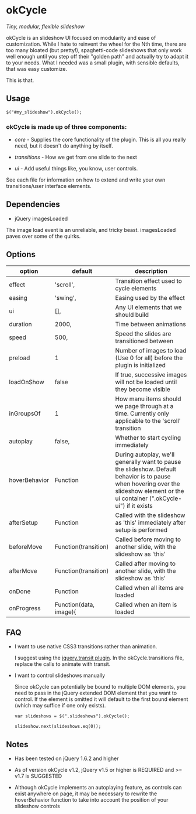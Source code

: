 # okCycle

*Tiny, modular, flexible slideshow* 

okCycle is an slideshow UI focused on modularity and ease of customization.
While I hate to reinvent the wheel for the Nth time, there are too many bloated
(but pretty!), spaghetti-code slideshows that only work well enough until you
step off their "golden path" and actually try to adapt it to your needs. What I
needed was a small plugin, with sensible defaults, that was easy customize. 

This is that.

## Usage

    $("#my_slideshow").okCycle();

### okCycle is made up of three components:

* *core* - Supplies the core functionality of the plugin. This is all you really need, but it doesn't do anything by itself.

* *transitions* - How we get from one slide to the next

* *ui* - Add useful things like, you know, user controls.

See each file for information on how to extend and write your own transitions/user interface elements.

## Dependencies

 * jQuery imagesLoaded 

The image load event is an unreliable, and tricky beast. imagesLoaded paves over some of the quirks.

## Options

option           | default                | description
---------------- | ---------------------- | -------------
effect           | 'scroll',              | Transition effect used to cycle elements
easing           | 'swing',               | Easing used by the effect
ui               | [],                    | Any UI elements that we should build
duration         | 2000,                  | Time between animations
speed            | 500,                   | Speed the slides are transitioned between
preload          | 1                      | Number of images to load (Use 0 for all) before the plugin is initialized
loadOnShow       | false                  | If true, successive images will not be loaded until they become visible
inGroupsOf       | 1                      | How manu items should we page through at a time. Currently only applicable to the 'scroll' transition
autoplay         | false,                 | Whether to start cycling immediately
hoverBehavior    | Function               | During autoplay, we'll generally want to pause the slideshow. Default behavior is to pause when hovering over the slideshow element or the ui container (".okCycle-ui") if it exists
afterSetup       | Function               | Called with the slideshow as 'this' immediately after setup is performed
beforeMove       | Function(transition)   | Called before moving to another slide, with the slideshow as 'this'
afterMove        | Function(transition)   | Called after moving to another slide, with the slideshow as 'this'
onDone           | Function               | Called when all items are loaded
onProgress       | Function(data, image){ | Called when an item is loaded

## FAQ

* I want to use native CSS3 transitions rather than animation. 

  I suggest using the [jquery.transit plugin](https://github.com/rstacruz/jquery.transit). 
  In the okCycle.transitions file, replace the calls to animate with transit.

* I want to control slideshows manually

  Since okCycle can potentially be bound to multiple DOM elements, you need to pass in the
  jQuery extended DOM element that you want to control. If the element is omitted it
  will default to the first bound element (which may suffice if one only exists).

      var slideshows = $(".slideshows").okCycle();

      slideshow.next(slideshows.eq(0));

## Notes

* Has been tested on jQuery 1.6.2 and higher

* As of version okCycle v1.2, jQuery v1.5 or higher is REQUIRED and >= v1.7 is SUGGESTED

* Although okCycle implements an autoplaying feature, as controls can exist anywhere on
  page, it may be necessary to rewrite the hoverBehavior function to take into
  account the position of your slideshow controls 
